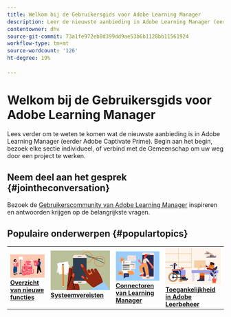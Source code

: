 ```yaml
---
title: Welkom bij de Gebruikersgids voor Adobe Learning Manager
description: Leer de nieuwste aanbieding in Adobe Learning Manager (eerder Adobe Captivate Prime). Begin aan het begin, bezoek elke sectie individueel, of verbind met de Gemeenschap om uw weg door een project te werken.
contentowner: dhv
source-git-commit: 73a1fe972eb8d399dd9ae53b6b1128bb11561924
workflow-type: tm+mt
source-wordcount: '126'
ht-degree: 19%

---
```



# Welkom bij de Gebruikersgids voor Adobe Learning Manager

Lees verder om te weten te komen wat de nieuwste aanbieding is in Adobe Learning Manager (eerder Adobe Captivate Prime). Begin aan het begin, bezoek elke sectie individueel, of verbind met de Gemeenschap om uw weg door een project te werken.

## Neem deel aan het gesprek {#jointheconversation}

Bezoek de [Gebruikerscommunity van Adobe Learning Manager](https://community.adobe.com/t5/adobe-learning-manager/ct-p/ct-captivate-prime?page=1&amp;sort=latest_replies&amp;lang=all&amp;tabid=all) inspireren en antwoorden krijgen op de belangrijkste vragen.

## Populaire onderwerpen {#populartopics}

<table style="table-layout:fixed">
 <tbody>
  <tr>
   <td>
    <a href="whats-new.md">
    <img alt="nieuwe functies" src="assets/prime-new.jpeg">
    </a>
    <div>
    <a href="whats-new.md"><strong>Overzicht van nieuwe functies</strong></a>
    </div>
   </td>
   <td>
    <a href="system-requirements.md">
    <img alt="systeemvereisten" src="assets/prime-reqs.jpeg">
    </a>
    <a href="whats-new.md"><strong>Systeemvereisten </strong></a>
    </p>
   </td>
   <td>
    <a href="integration-admin/feature-summary/connectors.md">
    <img alt="connector" src="assets/prime-connector.jpeg">
    </a>
    <div>
    <a href="integration-admin/feature-summary/connectors.md"><strong>Connectoren van Learning Manager</strong></a>
    </div>
   </td>
   <td>
    <a href="accessibility-learning-manager.md">
    <img alt="toegankelijkheid" src="assets/prime-accessibility.jpeg">
    </a>
    <div>
    <a href="accessibility-learning-manager.md"><strong>Toegankelijkheid in Adobe Leerbeheer</strong></a>
    </div>
   </td>
  </tr>
 </tbody>
</table>

